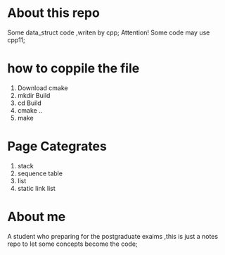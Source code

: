 # About this repo

Some data_struct code ,writen by cpp;
Attention! Some code may use cpp11;

# how to coppile the file 

1. Download cmake 
2. mkdir Build
3. cd Build
4. cmake ..
5. make

# Page Categrates

1. stack
2. sequence table
3. list
4. static link list

# About me 

A student who preparing for the postgraduate exaims ,this is just a notes repo to let some concepts become the code;
